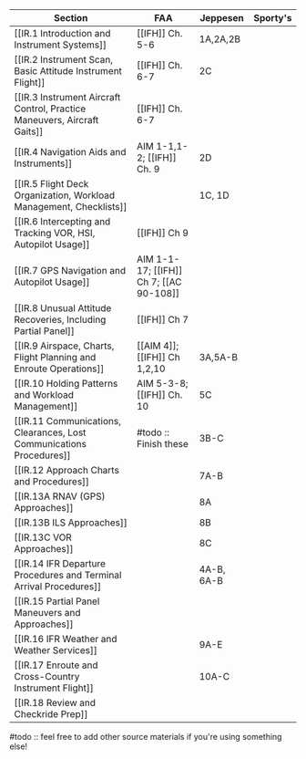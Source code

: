    | Section                                                                  | FAA                                     | Jeppesen   | Sporty's |
   | ------------------------------------------------------------------------ | --------------------------------------- | ---------- | -------- |
   | [[IR.1 Introduction and Instrument Systems]]                             | [[IFH]] Ch. 5-6                         | 1A,2A,2B   |          |
   | [[IR.2 Instrument Scan, Basic Attitude Instrument Flight]]               | [[IFH]] Ch. 6-7                         | 2C         |          |
   | [[IR.3 Instrument Aircraft Control, Practice Maneuvers, Aircraft Gaits]] | [[IFH]] Ch. 6-7                         |            |          |
   | [[IR.4 Navigation Aids and Instruments]]                                 | AIM 1-1,1-2; [[IFH]] Ch. 9              | 2D         |          |
   | [[IR.5 Flight Deck Organization, Workload Management, Checklists]]       |                                         | 1C, 1D     |          |
   | [[IR.6 Intercepting and Tracking VOR, HSI, Autopilot Usage]]             | [[IFH]] Ch 9                            |            |          |
   | [[IR.7 GPS Navigation and Autopilot Usage]]                              | AIM 1-1-17; [[IFH]] Ch 7; [[AC 90-108]] |            |          |
   | [[IR.8 Unusual Attitude Recoveries, Including Partial Panel]]            | [[IFH]] Ch 7                            |            |          |
   | [[IR.9 Airspace, Charts, Flight Planning and Enroute Operations]]        | [[AIM 4]]; [[IFH]] Ch 1,2,10            | 3A,5A-B    |          |
   | [[IR.10 Holding Patterns and Workload Management]]                       | AIM 5-3-8; [[IFH]] Ch. 10               | 5C         |          |
   | [[IR.11 Communications, Clearances, Lost Communications Procedures]]     | #todo :: Finish these                   | 3B-C       |          |
   | [[IR.12 Approach Charts and Procedures]]                                 |                                         | 7A-B       |          |
   | [[IR.13A RNAV (GPS) Approaches]]                                         |                                         | 8A         |          |
   | [[IR.13B ILS Approaches]]                                                |                                         | 8B         |          |
   | [[IR.13C VOR Approaches]]                                                |                                         | 8C         |          |
   | [[IR.14 IFR Departure Procedures and Terminal Arrival Procedures]]       |                                         | 4A-B, 6A-B |          |
   | [[IR.15 Partial Panel Maneuvers and Approaches]]                         |                                         |            |          |
   | [[IR.16 IFR Weather and Weather Services]]                               |                                         | 9A-E       |          |
   | [[IR.17 Enroute and Cross-Country Instrument Flight]]                    |                                         | 10A-C      |          |
   | [[IR.18 Review and Checkride Prep]]                                      |                                         |            |          |

#todo :: feel free to add other source materials if you're using something else!